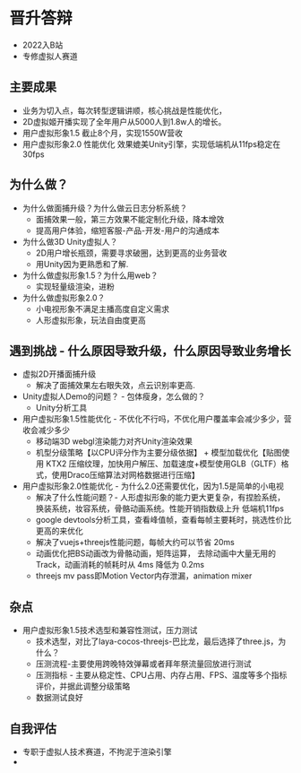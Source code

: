 # 晋升答辩
- 2022入B站
- 专修虚拟人赛道

## 主要成果
- 业务为切入点，每次转型逻辑讲顺，核心挑战是性能优化，
- 2D虚拟姬开播实现了全年用户从5000人到1.8w人的增长。
- 用户虚拟形象1.5 截止8个月，实现1550W营收
- 用户虚拟形象2.0 性能优化 效果媲美Unity引擎，实现低端机从11fps稳定在30fps
  
## 为什么做？
- 为什么做面捕升级？为什么做云日志分析系统？
  - 面捕效果一般，第三方效果不能定制化升级，降本增效
  - 提高用户体验，缩短客服-产品-开发-用户的沟通成本
- 为什么做3D Unity虚拟人？
  - 2D用户增长瓶颈，需要寻求破圈，达到更高的业务营收
  - 用Unity因为更熟悉和了解.
- 为什么做虚拟形象1.5？为什么用web？
  - 实现轻量级渲染，进粉
- 为什么做虚拟形象2.0？
  - 小电视形象不满足主播高度自定义需求
  - 人形虚拟形象，玩法自由度更高

## 遇到挑战 - 什么原因导致升级，什么原因导致业务增长
- 虚拟2D开播面捕升级 
  - 解决了面捕效果左右眼失效，点云识别率更高.
- Unity虚拟人Demo的问题？ - 包体瘦身，怎么做的？
  - Unity分析工具
- 用户虚拟形象1.5性能优化 -  不优化不行吗，不优化用户覆盖率会减少多少，营收会减少多少
  - 移动端3D webgl渲染能力对齐Unity渲染效果
  - 机型分级策略【以CPU评分作为主要分级依据】 + 模型加载优化【贴图使用 KTX2 压缩纹理，加快用户解压、加载速度+模型使用GLB（GLTF）格式，使用Draco压缩算法对网格数据进行压缩】
- 用户虚拟形象2.0性能优化 - 为什么2.0还需要优化，因为1.5是简单的小电视
  - 解决了什么性能问题？- 人形虚拟形象的能力更大更复杂，有捏脸系统，换装系统，妆容系统，骨骼动画系统。性能开销指数级上升 低端机11fps
  - google devtools分析工具，查看峰值帧，查看每帧主要耗时，挑选性价比更高的来优化
  - 解决了vuejs+threejs性能问题，每帧大约可以节省 20ms
  - 动画优化把BS动画改为骨骼动画，矩阵运算， 去除动画中大量无用的 Track，动画消耗的帧耗时从 4ms 降低为 0.2ms
  - threejs mv pass即Motion Vector内存泄漏，animation mixer
  

## 杂点
- 用户虚拟形象1.5技术选型和兼容性测试，压力测试
  - 技术选型，对比了laya-cocos-threejs-巴比龙，最后选择了three.js，为什么？
  - 压测流程-主要使用跨晚特效弹幕或者拜年祭流量回放进行测试
  - 压测指标 - 主要从稳定性、CPU占用、内存占用、FPS、温度等多个指标评价，并据此调整分级策略
  - 数据测试良好

## 自我评估
- 专职于虚拟人技术赛道，不拘泥于渲染引擎
- 